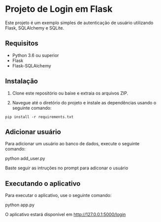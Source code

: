 # Projeto de Login em Flask

Este projeto é um exemplo simples de autenticação de usuário utilizando Flask, SQLAlchemy e SQLite.

## Requisitos

- Python 3.6 ou superior
- Flask
- Flask-SQLAlchemy

## Instalação

1. Clone este repositório ou baixe e extraia os arquivos ZIP.

2. Navegue até o diretório do projeto e instale as dependências usando o seguinte comando:

`pip install -r requirements.txt`


## Adicionar usuário

Para adicionar um usuário ao banco de dados, execute o seguinte comando:

python add_user.py

Baste seguir as intruções no prompt para adiconar o usuário

## Executando o aplicativo

Para executar o aplicativo, use o seguinte comando:

python app.py

O aplicativo estará disponível em http://127.0.0.1:5000/login
